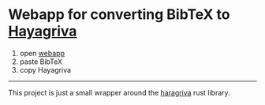 # Webapp for converting BibTeX to [Hayagriva](https://github.com/typst/hayagriva)

1. open [webapp](https://jonasloos.github.io/bibtex-to-hayagriva-webapp/)
2. paste BibTeX
3. copy Hayagriva

---

This project is just a small wrapper around the [haragriva](https://github.com/typst/hayagriva) rust library.
